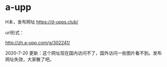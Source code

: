 # a-upp

H本，发布网址 https://d-upps.club/

url形式：

http://zh.a-upp.com/g/302241/

2020-7-20 更新：这个网址现在国内访问不了，国外访问一些图片看不到。发布网址失效，大家散了吧。

